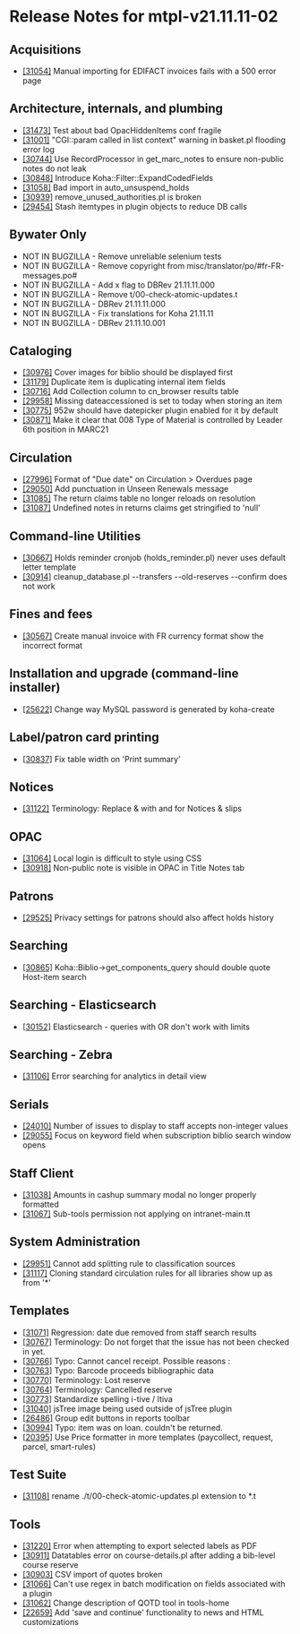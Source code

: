 
# Release Notes for mtpl-v21.11.11-02

## Acquisitions

- [[31054]](http://bugs.koha-community.org/bugzilla3/show_bug.cgi?id=31054) Manual importing for EDIFACT invoices fails with a 500 error page

## Architecture, internals, and plumbing

- [[31473]](http://bugs.koha-community.org/bugzilla3/show_bug.cgi?id=31473) Test about bad OpacHiddenItems conf fragile
- [[31001]](http://bugs.koha-community.org/bugzilla3/show_bug.cgi?id=31001) "CGI::param called in list context" warning in basket.pl flooding error log
- [[30744]](http://bugs.koha-community.org/bugzilla3/show_bug.cgi?id=30744) Use RecordProcessor in get_marc_notes to ensure non-public notes do not leak
- [[30848]](http://bugs.koha-community.org/bugzilla3/show_bug.cgi?id=30848) Introduce Koha::Filter::ExpandCodedFields
- [[31058]](http://bugs.koha-community.org/bugzilla3/show_bug.cgi?id=31058) Bad import in auto_unsuspend_holds
- [[30939]](http://bugs.koha-community.org/bugzilla3/show_bug.cgi?id=30939) remove_unused_authorities.pl is broken
- [[29454]](http://bugs.koha-community.org/bugzilla3/show_bug.cgi?id=29454) Stash itemtypes in plugin objects to reduce DB calls

## Bywater Only

- NOT IN BUGZILLA - Remove unreliable selenium tests
- NOT IN BUGZILLA - Remove copyright from misc/translator/po/#fr-FR-messages.po#
- NOT IN BUGZILLA - Add x flag to  DBRev 21.11.11.000
- NOT IN BUGZILLA - Remove t/00-check-atomic-updates.t
- NOT IN BUGZILLA - DBRev 21.11.11.000
- NOT IN BUGZILLA - Fix translations for Koha 21.11.11
- NOT IN BUGZILLA - DBRev 21.11.10.001

## Cataloging

- [[30976]](http://bugs.koha-community.org/bugzilla3/show_bug.cgi?id=30976) Cover images for biblio should be displayed first
- [[31179]](http://bugs.koha-community.org/bugzilla3/show_bug.cgi?id=31179) Duplicate item is duplicating internal item fields
- [[30716]](http://bugs.koha-community.org/bugzilla3/show_bug.cgi?id=30716) Add Collection column to cn_browser results table
- [[29958]](http://bugs.koha-community.org/bugzilla3/show_bug.cgi?id=29958) Missing dateaccessioned is set to today when storing an item
- [[30775]](http://bugs.koha-community.org/bugzilla3/show_bug.cgi?id=30775) 952w should have datepicker plugin enabled for it by default
- [[30871]](http://bugs.koha-community.org/bugzilla3/show_bug.cgi?id=30871) Make it clear that 008 Type of Material is controlled by Leader 6th position in MARC21

## Circulation

- [[27996]](http://bugs.koha-community.org/bugzilla3/show_bug.cgi?id=27996) Format of "Due date" on Circulation > Overdues page
- [[29050]](http://bugs.koha-community.org/bugzilla3/show_bug.cgi?id=29050) Add punctuation in Unseen Renewals message
- [[31085]](http://bugs.koha-community.org/bugzilla3/show_bug.cgi?id=31085) The return claims table no longer reloads on resolution
- [[31087]](http://bugs.koha-community.org/bugzilla3/show_bug.cgi?id=31087) Undefined notes in returns claims get stringified to 'null'

## Command-line Utilities

- [[30667]](http://bugs.koha-community.org/bugzilla3/show_bug.cgi?id=30667) Holds reminder cronjob (holds_reminder.pl) never uses default letter template
- [[30914]](http://bugs.koha-community.org/bugzilla3/show_bug.cgi?id=30914) cleanup_database.pl --transfers --old-reserves --confirm does not work

## Fines and fees

- [[30567]](http://bugs.koha-community.org/bugzilla3/show_bug.cgi?id=30567) Create manual invoice with FR currency format show the incorrect format

## Installation and upgrade (command-line installer)

- [[25622]](http://bugs.koha-community.org/bugzilla3/show_bug.cgi?id=25622) Change way MySQL password is generated by koha-create

## Label/patron card printing

- [[30837]](http://bugs.koha-community.org/bugzilla3/show_bug.cgi?id=30837) Fix table width on 'Print summary'

## Notices

- [[31122]](http://bugs.koha-community.org/bugzilla3/show_bug.cgi?id=31122) Terminology: Replace & with and for Notices & slips

## OPAC

- [[31064]](http://bugs.koha-community.org/bugzilla3/show_bug.cgi?id=31064) Local login is difficult to style using CSS
- [[30918]](http://bugs.koha-community.org/bugzilla3/show_bug.cgi?id=30918) Non-public note is visible in OPAC in Title Notes tab

## Patrons

- [[29525]](http://bugs.koha-community.org/bugzilla3/show_bug.cgi?id=29525) Privacy settings for patrons should also affect holds history

## Searching

- [[30865]](http://bugs.koha-community.org/bugzilla3/show_bug.cgi?id=30865) Koha::Biblio->get_components_query should double quote Host-item search

## Searching - Elasticsearch

- [[30152]](http://bugs.koha-community.org/bugzilla3/show_bug.cgi?id=30152) Elasticsearch - queries with OR don't work with limits

## Searching - Zebra

- [[31106]](http://bugs.koha-community.org/bugzilla3/show_bug.cgi?id=31106) Error searching for analytics in detail view

## Serials

- [[24010]](http://bugs.koha-community.org/bugzilla3/show_bug.cgi?id=24010) Number of issues to display to staff accepts non-integer values
- [[29055]](http://bugs.koha-community.org/bugzilla3/show_bug.cgi?id=29055) Focus on keyword field when subscription biblio search window opens

## Staff Client

- [[31038]](http://bugs.koha-community.org/bugzilla3/show_bug.cgi?id=31038) Amounts in cashup summary modal no longer properly formatted
- [[31067]](http://bugs.koha-community.org/bugzilla3/show_bug.cgi?id=31067) Sub-tools permission not applying on intranet-main.tt

## System Administration

- [[29951]](http://bugs.koha-community.org/bugzilla3/show_bug.cgi?id=29951) Cannot add splitting rule to classification sources
- [[31117]](http://bugs.koha-community.org/bugzilla3/show_bug.cgi?id=31117) Cloning standard circulation rules for all libraries show up as from '*'

## Templates

- [[31071]](http://bugs.koha-community.org/bugzilla3/show_bug.cgi?id=31071) Regression: date due removed from staff search results
- [[30767]](http://bugs.koha-community.org/bugzilla3/show_bug.cgi?id=30767) Terminology: Do not forget that the issue has not been checked in yet.
- [[30766]](http://bugs.koha-community.org/bugzilla3/show_bug.cgi?id=30766) Typo: Cannot cancel receipt. Possible reasons :
- [[30763]](http://bugs.koha-community.org/bugzilla3/show_bug.cgi?id=30763) Typo: Barcode proceeds bibliographic data
- [[30770]](http://bugs.koha-community.org/bugzilla3/show_bug.cgi?id=30770) Terminology: Lost reserve
- [[30764]](http://bugs.koha-community.org/bugzilla3/show_bug.cgi?id=30764) Terminology: Cancelled reserve
- [[30773]](http://bugs.koha-community.org/bugzilla3/show_bug.cgi?id=30773) Standardize spelling i-tive / Itiva
- [[31040]](http://bugs.koha-community.org/bugzilla3/show_bug.cgi?id=31040) jsTree image being used outside of jsTree plugin
- [[26486]](http://bugs.koha-community.org/bugzilla3/show_bug.cgi?id=26486) Group edit buttons in reports toolbar
- [[30994]](http://bugs.koha-community.org/bugzilla3/show_bug.cgi?id=30994) Typo: item was on loan. couldn't be returned.
- [[20395]](http://bugs.koha-community.org/bugzilla3/show_bug.cgi?id=20395) Use Price formatter in more templates (paycollect, request, parcel, smart-rules)

## Test Suite

- [[31108]](http://bugs.koha-community.org/bugzilla3/show_bug.cgi?id=31108) rename ./t/00-check-atomic-updates.pl extension to *.t

## Tools

- [[31220]](http://bugs.koha-community.org/bugzilla3/show_bug.cgi?id=31220) Error when attempting to export selected labels as PDF
- [[30911]](http://bugs.koha-community.org/bugzilla3/show_bug.cgi?id=30911) Datatables error on course-details.pl after adding a bib-level course reserve
- [[30903]](http://bugs.koha-community.org/bugzilla3/show_bug.cgi?id=30903) CSV import of quotes broken
- [[31066]](http://bugs.koha-community.org/bugzilla3/show_bug.cgi?id=31066) Can't use regex in batch modification on fields associated with a plugin
- [[31062]](http://bugs.koha-community.org/bugzilla3/show_bug.cgi?id=31062) Change description of QOTD tool in tools-home
- [[22659]](http://bugs.koha-community.org/bugzilla3/show_bug.cgi?id=22659) Add 'save and continue' functionality to news and HTML customizations


